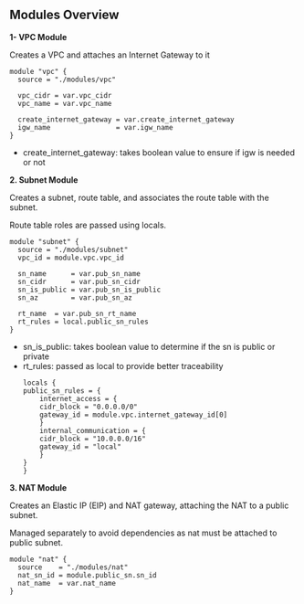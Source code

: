 ## Modules Overview
**1- VPC Module**

Creates a VPC and attaches an Internet Gateway to it
```hcl
module "vpc" {
  source = "./modules/vpc"

  vpc_cidr = var.vpc_cidr
  vpc_name = var.vpc_name

  create_internet_gateway = var.create_internet_gateway
  igw_name                = var.igw_name
}
```
 - create_internet_gateway: takes boolean value to ensure if igw is needed or not

**2. Subnet Module**

Creates a subnet, route table, and associates the route table with the subnet. 

Route table roles are passed using locals.
```hcl
module "subnet" {
  source = "./modules/subnet"
  vpc_id = module.vpc.vpc_id

  sn_name      = var.pub_sn_name
  sn_cidr      = var.pub_sn_cidr
  sn_is_public = var.pub_sn_is_public
  sn_az        = var.pub_sn_az

  rt_name  = var.pub_sn_rt_name
  rt_rules = local.public_sn_rules
}
```
- sn_is_public: takes boolean value to determine if the sn is public or private
- rt_rules: passed as local to provide better traceability
    ```hcl
    locals {
    public_sn_rules = {
        internet_access = {
        cidr_block = "0.0.0.0/0"
        gateway_id = module.vpc.internet_gateway_id[0]
        }
        internal_communication = {
        cidr_block = "10.0.0.0/16"
        gateway_id = "local"
        }
    }
    }
    ```



**3. NAT Module**

Creates an Elastic IP (EIP) and NAT gateway, attaching the NAT to a public subnet. 

Managed separately to avoid dependencies as nat must be attached to public subnet.

```hcl
module "nat" {
  source    = "./modules/nat"
  nat_sn_id = module.public_sn.sn_id
  nat_name  = var.nat_name
}
```
